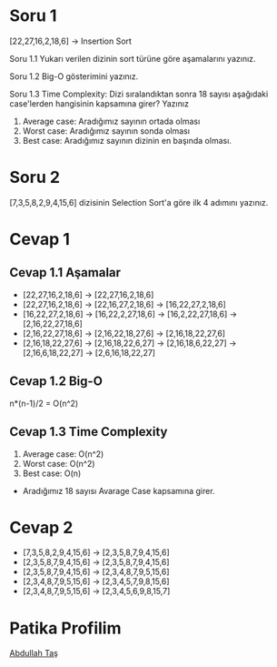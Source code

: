 # Soru 1
[22,27,16,2,18,6] -> Insertion Sort

Soru 1.1 Yukarı verilen dizinin sort türüne göre aşamalarını yazınız.

Soru 1.2 Big-O gösterimini yazınız.

Soru 1.3 Time Complexity: Dizi sıralandıktan sonra 18 sayısı aşağıdaki case'lerden hangisinin kapsamına girer? Yazınız

  1. Average case: Aradığımız sayının ortada olması
  2. Worst case: Aradığımız sayının sonda olması
  3. Best case: Aradığımız sayının dizinin en başında olması.

# Soru 2
[7,3,5,8,2,9,4,15,6] dizisinin Selection Sort'a göre ilk 4 adımını yazınız.

# Cevap 1
## Cevap 1.1 Aşamalar
- [22,27,16,2,18,6] -> [22,27,16,2,18,6]
- [22,27,16,2,18,6] -> [22,16,27,2,18,6] -> [16,22,27,2,18,6]
- [16,22,27,2,18,6] -> [16,22,2,27,18,6] -> [16,2,22,27,18,6] -> [2,16,22,27,18,6]
- [2,16,22,27,18,6] -> [2,16,22,18,27,6] -> [2,16,18,22,27,6]
- [2,16,18,22,27,6] -> [2,16,18,22,6,27] -> [2,16,18,6,22,27] -> [2,16,6,18,22,27] -> [2,6,16,18,22,27]

## Cevap 1.2 Big-O
n*(n-1)/2 = O(n^2)

## Cevap 1.3 Time Complexity
1. Average case: O(n^2)
2. Worst case: O(n^2)
3. Best case: O(n)
- Aradığımız 18 sayısı Avarage Case kapsamına girer.

# Cevap 2
- [7,3,5,8,2,9,4,15,6] -> [2,3,5,8,7,9,4,15,6]
- [2,3,5,8,7,9,4,15,6] -> [2,3,5,8,7,9,4,15,6]
- [2,3,5,8,7,9,4,15,6] -> [2,3,4,8,7,9,5,15,6]
- [2,3,4,8,7,9,5,15,6] -> [2,3,4,5,7,9,8,15,6]
- [2,3,4,8,7,9,5,15,6] -> [2,3,4,5,6,9,8,15,7]

# Patika Profilim
[Abdullah Taş](https://app.patika.dev/AbdullahTas123)